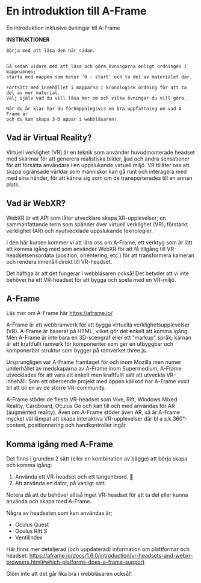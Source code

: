 # En introduktion till A-Frame
En introduktion inklusive övningar till A-Frame

**INSTRUKTIONER**
```
Börja med att läsa den här sidan.


Gå sedan vidare med att läsa och göra övningarna enligt ordningen i mappnamnen;
starta med mappen som heter '0 - start' och ta del av materialet där.

Fortsätt med innehållet i mapparna i kronologisk ordning för att ta del av mer material.
Välj själv vad du vill läsa mer om och vilka övningar du vill göra.

När du är klar har du förhoppningsvis en bra uppfattning om vad A-Frame är
och du kan skapa 3-D appar i webbläsaren!

```


## Vad är Virtual Reality?

Virtuell verklighet (VR) är en teknik som använder huvudmonterade headset med skärmar för att generera realistiska bilder, ljud och andra sensationer för att försätta användare i en uppslukande virtuell miljö. VR tillåter oss att skapa ogränsade världar som människor kan gå runt och interagera med med sina händer, för att känna sig som om de transporterades till en annan plats.


## Vad är WebXR?

WebXR är ett API som låter utvecklare skapa XR-upplevelser; en sammanfattande term som spänner över virtuell verklighet (VR), förstärkt verklighet (AR) och nyutvecklade uppslukande teknologier.

I den här kursen kommer vi att lära oss om A-Frame, ett verktyg som är lätt att komma igång med som använder WebXR för att få tillgång till VR-headsetsensordata (position, orientering, etc.) för att transformera kameran och rendera innehåll direkt till VR-headset.

Det häftiga är att det fungerar i webbläsaren också! Det betyder att vi inte behöver ha ett VR-headset för att bygga och spela med en VR-miljö.


## A-Frame

Läs mer om A-Frame här https://aframe.io/

A-Frame är ett webbramverk för att bygga virtuella verklighetsupplevelser (VR). A-Frame är baserat på HTML, vilket gör det enkelt att komma igång. Men A-Frame är inte bara en 3D-scengraf eller ett "markup" språk; kärnan är ett kraftfullt ramverk för komponenter som ger en utbyggbar och komponerbar struktur som bygger på ramverket three.js.

Ursprungligen var A-Frame framtaget för och inom Mozilla men numer underhållet av medskaparna av A-Frame inom Supermedium, A-Frame utvecklades för att vara ett enkelt men kraftfullt sätt att utveckla VR-innehåll. Som ett oberoende projekt med öppen källkod har A-Frame vuxit till att bli en av de större VR-community.

A-Frame stöder de flesta VR-headset som Vive, Rift, Windows Mixed Reality, Cardboard, Oculus Go och kan till och med användas för AR (augmented reality). Även om A-Frame stöder även AR, så är A-Frame mycket väl lämpat att skapa interaktiva VR-upplevelser där bl a s.k 360°-content, positionnering och handkontroller ingår.

## Komma igång med A-Frame

Det finns i grunden 2 sätt (eller en kombination av bägge) att börja skapa och komma igång:

1) Använda ett VR-headset och ett tangentbord. 🤯
2) Att använda en dator, på vanligt sätt.

 
Notera då att du behöver alltså inget VR-headset för att ta del eller kunna använda och skapa med A-Frame.

Några av headseten som kan användas är;

- Oculus Quest
- Oculus Rift S 
- Ventilindex 

Här finns mer detaljerad (och uppdaterad) information om plattformar och headset: https://aframe.io/docs/1.6.0/introduction/vr-headsets-and-webxr-browsers.html#which-platforms-does-a-frame-support

Glöm inte att det går lika bra i webbläsaren också!!

